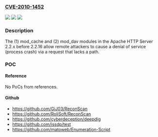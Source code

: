 ### [CVE-2010-1452](https://cve.mitre.org/cgi-bin/cvename.cgi?name=CVE-2010-1452)
![](https://img.shields.io/static/v1?label=Product&message=n%2Fa&color=blue)
![](https://img.shields.io/static/v1?label=Version&message=n%2Fa&color=blue)
![](https://img.shields.io/static/v1?label=Vulnerability&message=n%2Fa&color=brighgreen)

### Description

The (1) mod_cache and (2) mod_dav modules in the Apache HTTP Server 2.2.x before 2.2.16 allow remote attackers to cause a denial of service (process crash) via a request that lacks a path.

### POC

#### Reference
No PoCs from references.

#### Github
- https://github.com/GiJ03/ReconScan
- https://github.com/RoliSoft/ReconScan
- https://github.com/cyberdeception/deepdig
- https://github.com/issdp/test
- https://github.com/matoweb/Enumeration-Script


